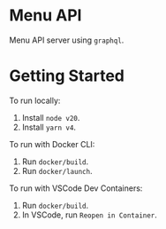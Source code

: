 # Menu API

Menu API server using `graphql`.

# Getting Started

To run locally:

1. Install `node v20`.
2. Install `yarn v4`.

To run with Docker CLI:

1. Run `docker/build`.
2. Run `docker/launch`.

To run with VSCode Dev Containers:

1. Run `docker/build`.
2. In VSCode, run `Reopen in Container`.
